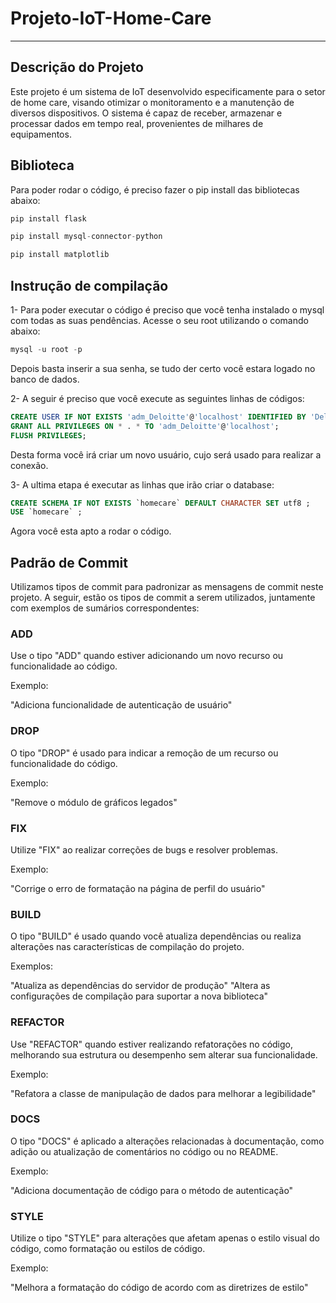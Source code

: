 # Projeto-IoT-Home-Care
---

## Descrição do Projeto
Este projeto é um sistema de IoT desenvolvido especificamente para o setor de home care, visando otimizar o monitoramento e a manutenção de diversos dispositivos. O sistema é capaz de receber, armazenar e processar dados em tempo real, provenientes de milhares de equipamentos.

## Biblioteca
Para poder rodar o código, é preciso fazer o pip install das bibliotecas abaixo:

 ```python
 pip install flask
 ```

 ```python
 pip install mysql-connector-python
 ```

 ```python
 pip install matplotlib
 ```


## Instrução de compilação 
 1- Para poder executar o código é preciso que você tenha instalado o mysql com todas as suas pendências. Acesse o seu root utilizando o comando abaixo:

 ```sql
 mysql -u root -p
 ```

 Depois basta inserir a sua senha, se tudo der certo você estara logado no banco de dados.

 2- A seguir é preciso que você execute as seguintes linhas de códigos:

 ```sql
CREATE USER IF NOT EXISTS 'adm_Deloitte'@'localhost' IDENTIFIED BY 'Deloitte'; 
GRANT ALL PRIVILEGES ON * . * TO 'adm_Deloitte'@'localhost'; 
FLUSH PRIVILEGES;
 ```

 Desta forma você irá criar um novo usuário, cujo será usado para realizar a conexão.

 3- A ultima etapa é executar as linhas que irão criar o database:

 ```sql
 CREATE SCHEMA IF NOT EXISTS `homecare` DEFAULT CHARACTER SET utf8 ;
USE `homecare` ;
```
Agora você esta apto a rodar o código.


## Padrão de Commit
Utilizamos tipos de commit para padronizar as mensagens de commit neste projeto. A seguir, estão os tipos de commit a serem utilizados, juntamente com exemplos de sumários correspondentes:

### ADD
Use o tipo "ADD" quando estiver adicionando um novo recurso ou funcionalidade ao código.

Exemplo:

"Adiciona funcionalidade de autenticação de usuário"


### DROP
O tipo "DROP" é usado para indicar a remoção de um recurso ou funcionalidade do código.

Exemplo:

"Remove o módulo de gráficos legados"


### FIX
Utilize "FIX" ao realizar correções de bugs e resolver problemas.

Exemplo:

"Corrige o erro de formatação na página de perfil do usuário"


### BUILD
O tipo "BUILD" é usado quando você atualiza dependências ou realiza alterações nas características de compilação do projeto.

Exemplos:

"Atualiza as dependências do servidor de produção"
"Altera as configurações de compilação para suportar a nova biblioteca"


### REFACTOR
Use "REFACTOR" quando estiver realizando refatorações no código, melhorando sua estrutura ou desempenho sem alterar sua funcionalidade.

Exemplo:

"Refatora a classe de manipulação de dados para melhorar a legibilidade"


### DOCS
O tipo "DOCS" é aplicado a alterações relacionadas à documentação, como adição ou atualização de comentários no código ou no README.

Exemplo:

"Adiciona documentação de código para o método de autenticação"


### STYLE
Utilize o tipo "STYLE" para alterações que afetam apenas o estilo visual do código, como formatação ou estilos de código.

Exemplo:

"Melhora a formatação do código de acordo com as diretrizes de estilo"



